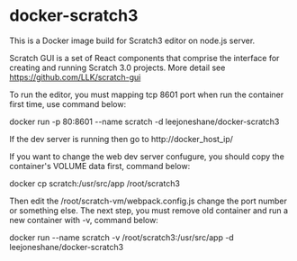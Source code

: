 # docker-scratch3

This is a Docker image build for Scratch3 editor on node.js server.

Scratch GUI is a set of React components that comprise the interface for creating and running Scratch 3.0 projects. More detail see https://github.com/LLK/scratch-gui

To run the editor, you must mapping tcp 8601 port when run the container first time, use command below:

docker run -p 80:8601 --name scratch -d leejoneshane/docker-scratch3

If the dev server is running then go to http://docker_host_ip/

If you want to change the web dev server confugure, you should copy the container's VOLUME data first, command below:

docker cp scratch:/usr/src/app /root/scratch3

Then edit the /root/scratch-vm/webpack.config.js change the port number or something else.
The next step, you must remove old container and run a new container with -v, command below:

docker run --name scratch -v /root/scratch3:/usr/src/app -d leejoneshane/docker-scratch3
